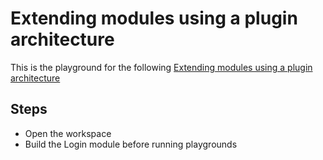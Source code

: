 # Extending modules using a plugin architecture

This is the playground for the following [Extending modules using a plugin architecture](https://medium.com/@tyronemichael/extending-your-modules-using-a-plugin-architecture-c1972735d728)

## Steps

* Open the workspace
* Build the Login module before running playgrounds
